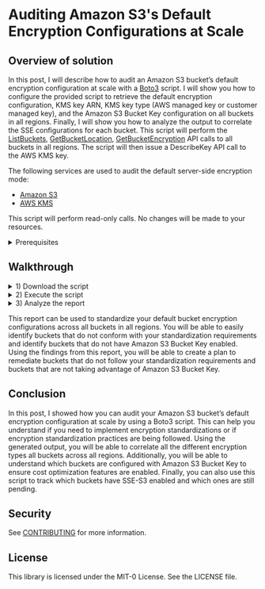# Auditing Amazon S3's Default Encryption Configurations at Scale

## Overview of solution
In this post, I will describe how to audit an Amazon S3 bucket’s default encryption configuration at scale with a [Boto3](https://boto3.readthedocs.io/) script. I will show you how to configure the provided script to retrieve the default encryption configuration, KMS key ARN, KMS key type (AWS managed key or customer managed key), and the Amazon S3 Bucket Key configuration on all buckets in all regions. Finally, I will show you how to analyze the output to correlate the SSE configurations for each bucket. This script will perform the [ListBuckets](https://docs.aws.amazon.com/AmazonS3/latest/API/API_ListBuckets.html), [GetBucketLocation](https://docs.aws.amazon.com/AmazonS3/latest/API/API_GetBucketLocation.html), [GetBucketEncryption](https://docs.aws.amazon.com/AmazonS3/latest/API/API_GetBucketEncryption.html) API calls to all buckets in all regions. The script will then issue a DescribeKey API call to the AWS KMS key. 

The following services are used to audit the default server-side encryption mode:

  * [Amazon S3](https://aws.amazon.com/s3/?nc=sn&loc=1)
  * [AWS KMS](https://aws.amazon.com/kms/)

This script will perform read-only calls. No changes will be made to your resources.

<details><summary>Prerequisites</summary><p>
 
 You should have the following prerequisites: 

  * An AWS account.
  * Amazon S3 bucket.
  * [Python3](https://www.python.org/downloads/) installed on your local machine. 
  * [AWS credentials](https://docs.aws.amazon.com/cli/latest/userguide/cli-chap-configure.html) to access your AWS account.
  * Access to the **us-east-1** AWS Region.
  * Permissions to perform the following actions:
    * **s3:ListAllMyBuckets**
    * **s3:GetBucketLocation**
    * **s3:GetEncryptionConfiguration**
    * **kms:DescribeKey**

The IAM policy for the IAM user or role that is running this script needs to have the following minimum Amazon S3 and AWS KMS permissions to retrieve the required information. 
 
```
{
  "Version": "2012-10-17",
  "Statement": [
    {
      "Sid": " AllowS3ListingLocationAndEncryptionConfigRetrieval",
      "Action": [
        "s3:GetEncryptionConfiguration",
        “s3:GetBucketLocation”,
        "s3:ListAllMyBuckets"
      ],
      "Effect": "Allow",
      "Resource": "arn:aws:s3:::*"
    },
    {
      "Sid": "AllowAccesstoKmsKeyMetadata",
      "Action": [
        "kms:DescribeKey"
      ],
      "Effect": "Allow",
      "Resource": "arn:aws:kms:*:111111111111:key/*"
    }
  ]
```

You also need to ensure that the SSE-KMS customer managed keys allow the IAM role or user access as well. Click [here](https://docs.aws.amazon.com/kms/latest/developerguide/key-policy-default.html#key-policy-default-allow-administrators) for more information about creating a KMS Key policy. 
 
</p></details>

## Walkthrough

<details><summary>1) Download the script</summary>
 <p>Download the amazon_s3_default_encryption_audit.py script to your device. 
</p></details>

<details><summary>2) Execute the script</summary><p>
 1)	Open a terminal session and navigate to the path where the script is saved. 
 2) Execute the script by running the following command:

```
$ python3 audit_s3_default_encryption.py
```
 3)	Input an output location for the report.
    
```
Linux/Mac:  /home/documents/output/
Windows:  c:/users/jsmith/documents/output/

Output Location:  /scripts/outputs/
```
    
  4)	Wait for the script to complete. Depending on the amount of buckets and AWS KMS keys that you have configured, this can take several minutes. 
  5)	Navigate to the output location and open the report.

```
You can now access the report in the following location:
/scripts/outputs/bucketEncryptionReport_20230201-000000.csv
```
</p></details>

<details><summary>3) Analyze the report</summary><p>
You will find the following example data:

| **Column A** | **Column B** | **Column C** | **Column D** |
| ---------| -------- | -------- | -------- |
| bucketA	| AES256	| N/A |                 | 
| bucketB	| SSEConfigNotFound	| N/A |       | 	
| bucketC	| AccessDenied	| Unknown	|       |
| bucketD	| arn:aws:kms:us-west-1:12345678908:key/da3f83a2-90c5-84e4-cbb88fb2f31e	| AccessDenied	| True |
| bucketE	| arn:aws:kms:us-west-1:12345678908:key/da3f83a2-90c5-84e4-cbb88fb2f31e	| CUSTOMER	| True     | 
| bucketF	| arn:aws:kms:ap-south-1:12345678908:key/c50cbc1e-f613-9564-f5b348ab7fc7 | AWS 	|              | 
| bucketG	| arn:aws:kms:eu-east-2:98765432101:key/aa00aaff-e37b-bab2-c99463f5774c	| Customer	| False    | 

The report is divided into four columns:

  * **Column A:** bucket name
  * **Column B:** default bucket encryption mode
  * **Column C:** customer managed key or an AWS managed key
  * **Column D:** bucket key configuration
  
#### Column B

  * **AWS KMS Key ARN:** provides the ARN for the KMS Key that is configured in the bucket’s default encryption configuration. 
  * **AWS KMS Key Alias:** provides the alias for the KMS Key that is configured in the bucket’s default encryption configuration. 
  * **AES256:** indicates that the bucket is configured with SSE-S3 encryption. 
  * **SSEConfigNotFound:** indicates that the bucket has no default encryption configurations.
  * **AccessDenied:** indicates that the IAM user or role does not have the required permissions to perform the GetBucketEncryption API call.
  
#### Column C

  * **CUSTOMER:** indicates that the AWS KMS Key is an SSE-KMS customer managed key.
  * **AWS:** indicates that the AWS KMS Key is an SSE-KMS AWS managed key. 
  * **N/A:** indicates that SSE-KMS is not configured. 
  * **AccessDenied:** indicates that the IAM user or role does not have the required permissions to perform the **DescribeKey** API call or that the AWS KMS key is located in a different AWS Region than the Amazon S3 bucket. 
  * **Unknown:** indicates that the **DescribeKey** API call could not be performed because the **GetBucketEncryption** API call failed. 

#### Column D 

  * **Null:** indicates that Bucket Key was never configured on this bucket. 
  * **True:** indicates that Bucket Key is configured on this bucket. 
  * **False:** indicates that Bucket Key was manually set to false.

</p></details>

This report can be used to standardize your default bucket encryption configurations across all buckets in all regions. You will be able to easily identify buckets that do not conform with your standardization requirements and identify buckets that do not have Amazon S3 Bucket Key enabled. Using the findings from this report, you will be able to create a plan to remediate buckets that do not follow your standardization requirements and buckets that are not taking advantage of Amazon S3 Bucket Key.

## Conclusion
In this post, I showed how you can audit your Amazon S3 bucket’s default encryption configuration at scale by using a Boto3 script. This can help you understand if you need to implement encryption standardizations or if encryption standardization practices are being followed. Using the generated output, you will be able to correlate all the different encryption types all buckets across all regions. Additionally, you will be able to understand which buckets are configured with Amazon S3 Bucket Key to ensure cost optimization features are enabled. Finally, you can also use this script to track which buckets have SSE-S3 enabled and which ones are still pending.


## Security

See [CONTRIBUTING](CONTRIBUTING.md#security-issue-notifications) for more information.

## License

This library is licensed under the MIT-0 License. See the LICENSE file.

